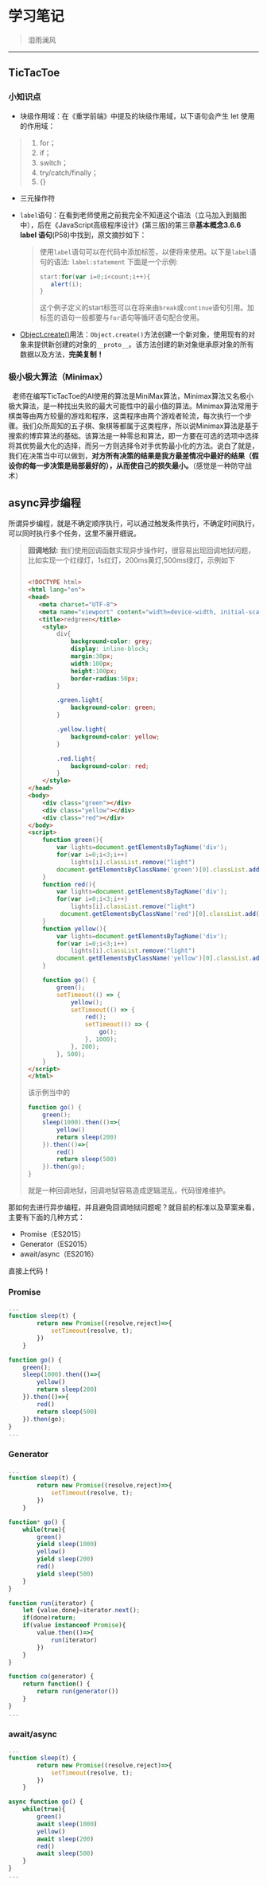 # 学习笔记

> 泪雨澜风

 ---

## TicTacToe

### 小知识点
- 块级作用域：在《重学前端》中提及的块级作用域，以下语句会产生 let 使用的作用域：
> 1. for；
> 2. if；
> 3. switch；
> 4. try/catch/finally；
> 5. {}

- 三元操作符
- `label`语句：在看到老师使用之前我完全不知道这个语法（立马加入到脑图中），后在《JavaScript高级程序设计》(第三版)的第三章**基本概念3.6.6 label 语句**(P58)中找到，原文摘抄如下：

  > 使用`label`语句可以在代码中添加标签，以便将来使用。以下是`label`语句的语法:
  > `label:statement`
  > 下面是一个示例:
  > ```javascript
  > start:for(var i=0;i<count;i++){
  >    alert(i);
  > }
  > ```
  > 这个例子定义的start标签可以在将来由`break`或`continue`语句引用。加标签的语句一般都要与`for`语句等循环语句配合使用。

- [Object.create()](https://developer.mozilla.org/zh-CN/docs/Web/JavaScript/Reference/Global_Objects/Object/create)用法：`Object.create()`方法创建一个新对象，使用现有的对象来提供新创建的对象的`__proto__`。该方法创建的新对象继承原对象的所有数据以及方法，**完美复制！**

### 极小极大算法（Minimax）
   &nbsp;&nbsp;老师在编写TicTacToe的AI使用的算法是MiniMax算法，Minimax算法又名极小极大算法，是一种找出失败的最大可能性中的最小值的算法。Minimax算法常用于棋类等由两方较量的游戏和程序，这类程序由两个游戏者轮流，每次执行一个步骤。我们众所周知的五子棋、象棋等都属于这类程序，所以说Minimax算法是基于搜索的博弈算法的基础。该算法是一种零总和算法，即一方要在可选的选项中选择将其优势最大化的选择，而另一方则选择令对手优势最小化的方法。说白了就是，我们在决策当中可以做到，**对方所有决策的结果是我方最差情况中最好的结果（假设你的每一步决策是局部最好的），从而使自己的损失最小。**（感觉是一种防守战术）

## async异步编程

所谓异步编程，就是不确定顺序执行，可以通过触发条件执行，不确定时间执行，可以同时执行多个任务，这里不展开细说。

> **回调地狱:**
> 我们使用回调函数实现异步操作时，很容易出现回调地狱问题，比如实现一个红绿灯，1s红灯，200ms黄灯,500ms绿灯，示例如下
> ```html
> 
> <!DOCTYPE html>
> <html lang="en">
> <head>
>    <meta charset="UTF-8">
>    <meta name="viewport" content="width=device-width, initial-scale=1.0">
>    <title>redgreen</title>
>     <style>
>         div{
>             background-color: grey;
>             display: inline-block;
>             margin:30px;
>             width:100px;
>             height:100px;
>             border-radius:50px;
>         }
> 
>         .green.light{
>             background-color: green;
>         }
> 
>         .yellow.light{
>             background-color: yellow;
>         }
> 
>         .red.light{
>             background-color: red;
>         }
>     </style>
> </head>
> <body>
>     <div class="green"></div>
>     <div class="yellow"></div>
>     <div class="red"></div>
> </body>
> <script>
>     function green(){
>         var lights=document.getElementsByTagName('div');
>         for(var i=0;i<3;i++)
>             lights[i].classList.remove("light")
>         document.getElementsByClassName('green')[0].classList.add('light')
>     }
>     function red(){
>         var lights=document.getElementsByTagName('div');
>         for(var i=0;i<3;i++)
>             lights[i].classList.remove("light")
>          document.getElementsByClassName('red')[0].classList.add('light')
>     }
>     function yellow(){
>         var lights=document.getElementsByTagName('div');
>         for(var i=0;i<3;i++)
>             lights[i].classList.remove("light")
>         document.getElementsByClassName('yellow')[0].classList.add('light')
>     }
> 
>     function go() {
>         green();
>         setTimeout(() => {
>             yellow();
>             setTimeout(() => {
>                 red();
>                 setTimeout(() => {
>                     go();
>                 }, 1000);
>             }, 200);
>         }, 500);
>     }
> </script>
> </html>
> ```
> 该示例当中的
> ```javascript
> function go() {
>     green();
>     sleep(1000).then(()=>{
>         yellow()
>         return sleep(200)
>     }).then(()=>{
>         red()
>         return sleep(500)
>     }).then(go);
> }
> ```
> 就是一种回调地狱，回调地狱容易造成逻辑混乱，代码很难维护。

那如何去进行异步编程，并且避免回调地狱问题呢？就目前的标准以及草案来看，主要有下面的几种方式：

- Promise（ES2015）
- Generator（ES2015）
- await/async（ES2016）

直接上代码！

### Promise
```javascript
...
function sleep(t) {
        return new Promise((resolve,reject)=>{
            setTimeout(resolve, t);
        })
    }

function go() {
    green();
    sleep(1000).then(()=>{
        yellow()
        return sleep(200)
    }).then(()=>{
        red()
        return sleep(500)
    }).then(go);
}
...
```

### Generator
```javascript
...
function sleep(t) {
        return new Promise((resolve,reject)=>{
            setTimeout(resolve, t);
        })
    }

function* go() {
    while(true){
        green()
        yield sleep(1000)
        yellow()
        yield sleep(200)
        red()
        yield sleep(500)
    }
}

function run(iterator) {
    let {value,done}=iterator.next();
    if(done)return;
    if(value instanceof Promise){
        value.then(()=>{
            run(iterator)
        })
    }
}

function co(generator) {
    return function() {
        return run(generator())
    }
}
...
```

### await/async
```javascript
...
function sleep(t) {
        return new Promise((resolve,reject)=>{
            setTimeout(resolve, t);
        })
    }

async function go() {
    while(true){
        green()
        await sleep(1000)
        yellow()
        await sleep(200)
        red()
        await sleep(500)
    }
}
...
```